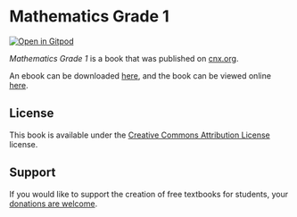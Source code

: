 # Mathematics Grade 1

[![Open in Gitpod](https://gitpod.io/button/open-in-gitpod.svg)](https://gitpod.io/from-referrer/)

_Mathematics Grade 1_ is a book that was published on [cnx.org](https://cnx.org/).

An ebook can be downloaded [here](https://github.com/cnx-user-books/cnxbook-mathematics-grade-1/releases/latest), and the book can be viewed online [here](https://github.com/cnx-user-books/cnxbook-mathematics-grade-1/releases/latest).

## License
This book is available under the [Creative Commons Attribution License](./LICENSE) license.

## Support
If you would like to support the creation of free textbooks for students, your [donations are welcome](https://riceconnect.rice.edu/donation/support-openstax-banner).
